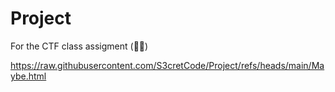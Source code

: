 # Project
For the CTF class assigment (🤫🤫)

https://raw.githubusercontent.com/S3cretCode/Project/refs/heads/main/Maybe.html
